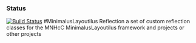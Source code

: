 ### Status
[![Build Status](https://travis-ci.org/MNHcC/minimaluslayoutilus_reflection.png)](https://travis-ci.org/MNHcC/minimaluslayoutilus_reflection)
#MinimalusLayoutilus Reflection
a set of custom reflection classes for the MNHcC MinimalusLayoutilus framework and projects or other projects
